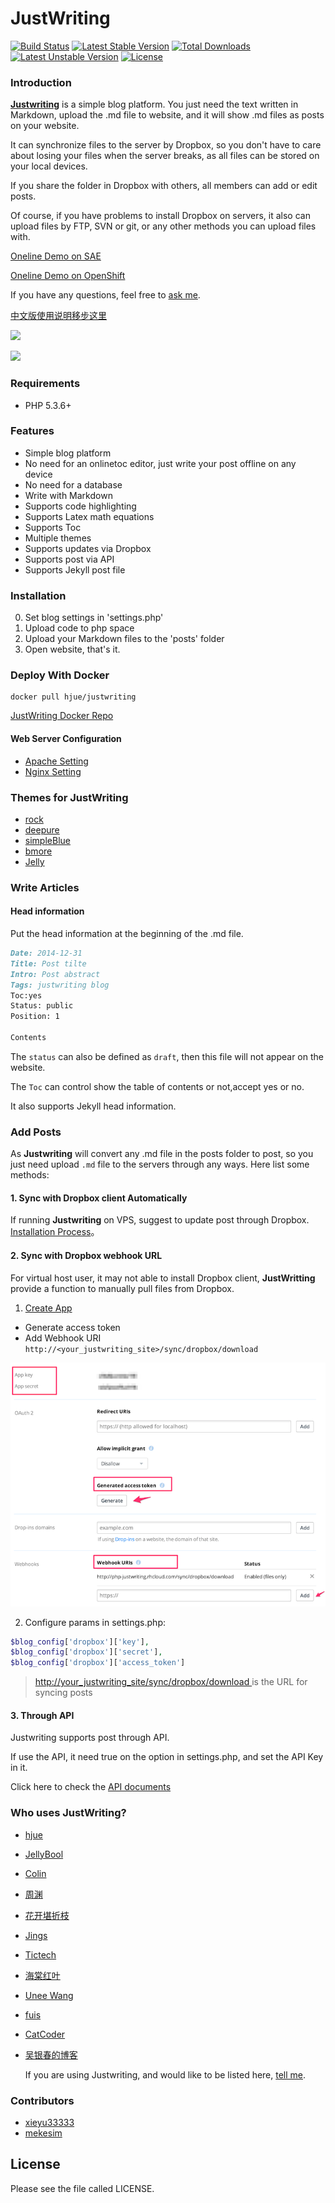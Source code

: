 JustWriting
============

[![Build Status](https://api.travis-ci.org/hjue/JustWriting.svg?branch=master)](https://travis-ci.org/hjue/JustWriting)
[![Latest Stable Version](https://poser.pugx.org/hjue/justwriting/v/stable.svg)](https://packagist.org/packages/hjue/justwriting) [![Total Downloads](https://poser.pugx.org/hjue/justwriting/downloads.svg)](https://packagist.org/packages/hjue/justwriting) [![Latest Unstable Version](https://poser.pugx.org/hjue/justwriting/v/unstable.svg)](https://packagist.org/packages/hjue/justwriting) [![License](https://poser.pugx.org/hjue/justwriting/license.svg)](https://packagist.org/packages/hjue/justwriting)

### Introduction

[**Justwriting**](https://github.com/hjue/JustWriting) is a simple blog platform. You just need the text written in Markdown, upload the .md file to website, and it will show .md files as posts on your website.

It can synchronize files to the server by Dropbox, so you don't have to care about losing your files when the server breaks, as all files can be stored on your local devices.

If you share the folder in Dropbox with others, all members can add or edit posts.

Of course, if you have problems to install Dropbox on servers, it also can upload files by FTP, SVN or git, or any other methods you can upload files with.

[Oneline Demo on SAE](http://justwriting.sinaapp.com/)

[Oneline Demo on OpenShift](http://php-justwriting.rhcloud.com/)


If you have any questions, feel free to [ask me](https://github.com/hjue/JustWriting/issues/new).

[中文版使用说明移步这里](https://github.com/hjue/JustWriting/blob/master/README.zh.md)

![](https://raw.githubusercontent.com/hjue/JustWriting/develop/docs/page.png)

![](https://raw.githubusercontent.com/hjue/JustWriting/develop/docs/preview_deepure.png)

### Requirements

- PHP 5.3.6+

### Features

* Simple blog platform
* No need for an onlinetoc editor, just write your post offline on any device
* No need for a database
* Write with Markdown
* Supports code highlighting
* Supports Latex math equations
* Supports Toc
* Multiple themes
* Supports updates via Dropbox
* Supports post via API
* Supports Jekyll post file


### Installation

0. Set blog settings in 'settings.php'
0. Upload code to php space
0. Upload your Markdown files to the 'posts' folder
0. Open website, that's it.

### Deploy  With Docker

    docker pull hjue/justwriting

[JustWriting Docker Repo ](https://github.com/hjue/dockerfiles/tree/master/justwriting)


#### Web Server Configuration

* [Apache Setting](https://gist.github.com/hjue/4da6b1e897de31d135f7)
* [Nginx Setting](https://gist.github.com/hjue/647dc694dc3b67994202)


### Themes for JustWriting

* [rock](https://github.com/hjue/JustWriting/tree/master/templates/rock)
* [deepure](https://github.com/hjue/JustWriting/tree/master/templates/deepure)
* [simpleBlue](https://github.com/ncosnard/jw-theme-simpleBlue)
* [bmore](https://github.com/JellyBool/JustWriting-themes/tree/master/bmore)
* [Jelly](https://github.com/JellyBool/JustWriting-themes/tree/master/Jelly)


### Write Articles

#### Head information

Put the head information at the beginning of the .md file.

```Markdown
Date: 2014-12-31
Title: Post tilte
Intro: Post abstract
Tags: justwriting blog
Toc:yes
Status: public
Position: 1

Contents
```

The `status` can also be defined as `draft`, then this file will not appear on the website.

The `Toc` can control show the table of contents or not,accept yes or no.

It also supports Jekyll head information.

### Add Posts

As **Justwriting** will convert any .md file in the posts folder to post, so you just need upload `.md` file to the servers through any ways. Here list some methods:

#### 1. Sync with Dropbox client Automatically

If running **Justwriting** on VPS, suggest to update post through Dropbox. [Installation Process](https://github.com/hjue/JustWriting/wiki/%E4%BD%BF%E7%94%A8Dropbox%E5%92%8CJustwriting%E6%90%AD%E5%BB%BA%E4%B8%AA%E4%BA%BA%E5%8D%9A%E5%AE%A2)。

#### 2. Sync with Dropbox webhook URL

For virtual host user, it may not able to install Dropbox client, **JustWritting** provide a function to manually pull files from Dropbox.

 1. [ Create App ](https://www.dropbox.com/developers/apps)

*  Generate access token
*  Add Webhook URI  `http://<your_justwriting_site>/sync/dropbox/download`


 ![Dropbox Create App](docs/images/dropbox-create-app.png)

 2. Configure params in settings.php:

```PHP
$blog_config['dropbox']['key'],
$blog_config['dropbox']['secret'],
$blog_config['dropbox']['access_token']
```

>  [http://your_justwriting_site/sync/dropbox/download ](http://your_justwriting_site/sync/dropbox/download ) is the URL for syncing posts





#### 3. Through API

Justwriting supports post through API.

If use the API, it need true on the option in settings.php, and set the API Key in it.

Click here to check the [API documents](https://github.com/hjue/JustWriting/wiki/API)

### Who uses JustWriting?

* [hjue](http://www.hjue.me)
* [JellyBool](http://www.jellybool.com/)
* [Colin](http://doc.mekesim.com/)
* [周渊](http://blog.zhouyuan11.cn/)
* [花开堪折枝](http://yaming.coding.io/)
* [Jings](http://nsaos.com/)
* [Tictech](http://tictech.info/)
* [海棠红叶](http://www.htredleaf.com/)
* [Unee Wang](http://unee.wang/)
* [fuis](http://www.fuisblog.com/)
* [CatCoder](http://www.catcoder.com)
* [吴银春的博客](http://blog.wuyinchun.cn/)

  If you are using Justwriting, and would like to be listed here, [tell me](https://github.com/hjue/JustWriting/issues/new).


### Contributors

* [xieyu33333](https://github.com/xieyu33333)
* [mekesim](https://github.com/mekesim)

## License

Please see the file called LICENSE.
